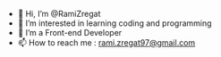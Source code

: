 - 👋 Hi, I’m @RamiZregat
- 👀 I’m interested in learning coding and programming 
- 🌱 I’m a Front-end Developer
- 📫 How to reach me : rami.zregat97@gmail.com

<!---
RamiZregat/RamiZregat is a ✨ special ✨ repository because its `README.md` (this file) appears on your GitHub profile.
You can click the Preview link to take a look at your changes.
--->
